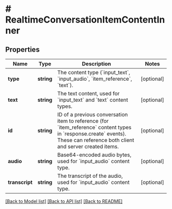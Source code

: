 # # RealtimeConversationItemContentInner

## Properties

Name | Type | Description | Notes
------------ | ------------- | ------------- | -------------
**type** | **string** | The content type (&#x60;input_text&#x60;, &#x60;input_audio&#x60;, &#x60;item_reference&#x60;, &#x60;text&#x60;). | [optional]
**text** | **string** | The text content, used for &#x60;input_text&#x60; and &#x60;text&#x60; content types. | [optional]
**id** | **string** | ID of a previous conversation item to reference (for &#x60;item_reference&#x60; content types in &#x60;response.create&#x60; events). These can reference both client and server created items. | [optional]
**audio** | **string** | Base64-encoded audio bytes, used for &#x60;input_audio&#x60; content type. | [optional]
**transcript** | **string** | The transcript of the audio, used for &#x60;input_audio&#x60; content type. | [optional]

[[Back to Model list]](../../README.md#models) [[Back to API list]](../../README.md#endpoints) [[Back to README]](../../README.md)
